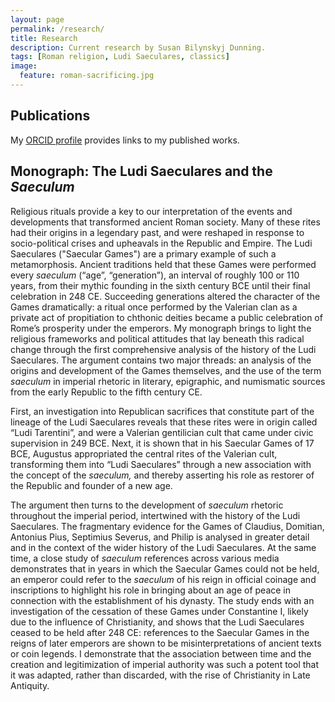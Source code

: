 ```yaml
---
layout: page
permalink: /research/
title: Research
description: Current research by Susan Bilynskyj Dunning.
tags: [Roman religion, Ludi Saeculares, classics]
image:
  feature: roman-sacrificing.jpg
---
```


## Publications

My [ORCID profile](https://orcid.org/0000-0001-9733-9403) provides links to my published works.

## Monograph: The Ludi Saeculares and the *Saeculum*

Religious rituals provide a key to our interpretation of the events and developments that transformed ancient Roman society. Many of these rites had their origins in a legendary past, and were reshaped in response to socio-political crises and upheavals in the Republic and Empire. The Ludi Saeculares ("Saecular Games") are a primary example of such a metamorphosis. Ancient traditions held that these Games were performed every *saeculum* (“age”, “generation”), an interval of roughly 100 or 110 years, from their mythic founding in the sixth century BCE until their final celebration in 248 CE. Succeeding generations altered the character of the Games dramatically: a ritual once performed by the Valerian clan as a private act of propitiation to chthonic deities became a public celebration of Rome’s prosperity under the emperors. My monograph brings to light the religious frameworks and political attitudes that lay beneath this radical change through the first comprehensive analysis of the history of the Ludi Saeculares. The argument contains two major threads: an analysis of the origins and development of the Games themselves, and the use of the term *saeculum* in imperial rhetoric in literary, epigraphic, and numismatic sources from the early Republic to the fifth century CE.

First, an investigation into Republican sacrifices that constitute part of the lineage of the Ludi Saeculares reveals that these rites were in origin called “Ludi Tarentini”, and were a Valerian gentilician cult that came under civic supervision in 249 BCE. Next, it is shown that in his Saecular Games of 17 BCE, Augustus appropriated the central rites of the Valerian cult, transforming them into “Ludi Saeculares” through a new association with the concept of the *saeculum,* and thereby asserting his role as restorer of the Republic and founder of a new age.

The argument then turns to the development of *saeculum* rhetoric throughout the imperial period, intertwined with the history of the Ludi Saeculares. The fragmentary evidence for the Games of Claudius, Domitian, Antonius Pius, Septimius Severus, and Philip is analysed in greater detail and in the context of the wider history of the Ludi Saeculares. At the same time, a close study of *saeculum* references across various media demonstrates that in years in which the Saecular Games could not be held, an emperor could refer to the *saeculum* of his reign in official coinage and inscriptions to highlight his role in bringing about an age of peace in connection with the establishment of his dynasty. The study ends with an investigation of the cessation of these Games under Constantine I, likely due to the influence of Christianity, and shows that the Ludi Saeculares ceased to be held after 248 CE: references to the Saecular Games in the reigns of later emperors are shown to be misinterpretations of ancient texts or coin legends. I demonstrate that the association between time and the creation and legitimization of imperial authority was such a potent tool that it was adapted, rather than discarded, with the rise of Christianity in Late Antiquity.
